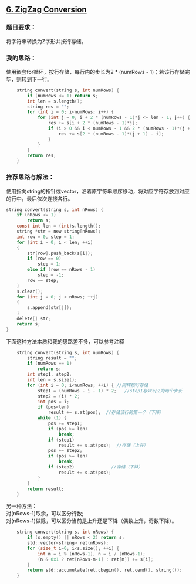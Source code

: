 ## [6. ZigZag Conversion](https://leetcode.com/problems/zigzag-conversion/#/description)
### 题目要求：
将字符串转换为Z字形并按行存储。
### 我的思路：
使用嵌套for循环，按行存储，每行内的步长为2 * (numRows - 1)；若该行存储完毕，则转到下一行。
```c
	string convert(string s, int numRows) {
		if (numRows <= 1) return s;
		int len = s.length();
		string res = "";
		for (int i = 0; i<numRows; i++) {
			for (int j = 0; i + 2 * (numRows - 1)*j <= len - 1; j++) {
				res += s[i + 2 * (numRows - 1)*j];
				if (i > 0 && i < numRows - 1 && 2 * (numRows - 1)*(j + 1) - i <= len - 1) {
					res += s[2 * (numRows - 1)*(j + 1) - i];
				}
			}
		}
		return res;
	}
```
### 推荐思路与解法：
使用指向string的指针或vector，沿着原字符串顺序移动，将对应字符存放到对应的行中，最后依次连接各行。
```c
string convert(string s, int nRows) {
    if (nRows <= 1)
        return s;
    const int len = (int)s.length();
    string *str = new string[nRows];
    int row = 0, step = 1;
    for (int i = 0; i < len; ++i)
    {
        str[row].push_back(s[i]);
        if (row == 0)
            step = 1;
        else if (row == nRows - 1)
            step = -1;
        row += step;
    }
    s.clear();
    for (int j = 0; j < nRows; ++j)
    {
        s.append(str[j]);
    }
    delete[] str;
    return s;
}
```
下面这种方法本质和我的思路差不多，可以参考注释
```c
	string convert(string s, int numRows) {
		string result = "";
		if (numRows == 1)
			return s;
		int step1, step2;
		int len = s.size();
		for (int i = 0; i<numRows; ++i) { //同样按行存储
			step1 = (numRows - i - 1) * 2;   //step1与step2为两个步长
			step2 = (i) * 2;
			int pos = i;
			if (pos<len)
				result += s.at(pos);  //存储该行的第一个（下降）
			while (1) {
				pos += step1;
				if (pos >= len)
					break;
				if (step1)
					result += s.at(pos);  //存储（上升）
				pos += step2;
				if (pos >= len)
					break;
				if (step2)              //存储（下降）
					result += s.at(pos);
			}
		}
		return result;
	}
```
另一种方法：<br>
对(nRows-1)取余，可以区分行数;<br>
对(nRows-1)做除，可以区分当前是上升还是下降（偶数上升，奇数下降）。
```c
    string convert(string s, int nRows) {
        if (s.empty() || nRows < 2) return s;
        std::vector<string> ret(nRows);
        for (size_t i=0; i<s.size(); ++i) {
            int m = i % (nRows-1), n = i / (nRows-1);
            (n & 0x1 ? ret[nRows-m-1] : ret[m]) += s[i];
        }
        return std::accumulate(ret.cbegin(), ret.cend(), string());
    }
```
